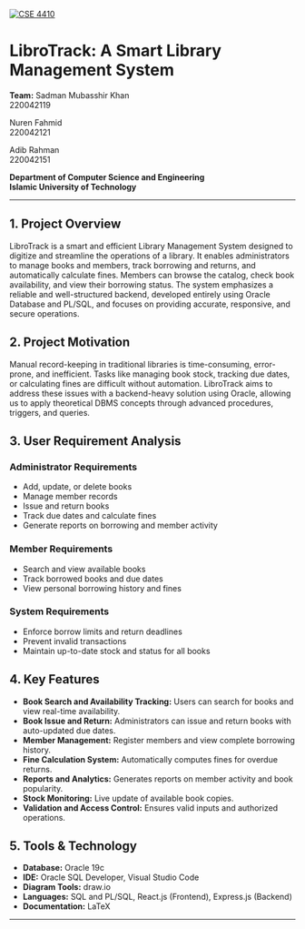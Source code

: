 
[![CSE 4410](https://img.shields.io/badge/CSE-4410-blue)](https://www.iutoic-dhaka.edu/)
# LibroTrack: A Smart Library Management System


**Team:**
Sadman Mubasshir Khan  
220042119

Nuren Fahmid  
220042121

Adib Rahman  
220042151

**Department of Computer Science and Engineering**  
**Islamic University of Technology**  

---

## 1. Project Overview

LibroTrack is a smart and efficient Library Management System designed to digitize and streamline the operations of a library. It enables administrators to manage books and members, track borrowing and returns, and automatically calculate fines. Members can browse the catalog, check book availability, and view their borrowing status. The system emphasizes a reliable and well-structured backend, developed entirely using Oracle Database and PL/SQL, and focuses on providing accurate, responsive, and secure operations.

## 2. Project Motivation

Manual record-keeping in traditional libraries is time-consuming, error-prone, and inefficient. Tasks like managing book stock, tracking due dates, or calculating fines are difficult without automation. LibroTrack aims to address these issues with a backend-heavy solution using Oracle, allowing us to apply theoretical DBMS concepts through advanced procedures, triggers, and queries.

## 3. User Requirement Analysis

### Administrator Requirements
- Add, update, or delete books
- Manage member records
- Issue and return books
- Track due dates and calculate fines
- Generate reports on borrowing and member activity

### Member Requirements
- Search and view available books
- Track borrowed books and due dates
- View personal borrowing history and fines

### System Requirements
- Enforce borrow limits and return deadlines
- Prevent invalid transactions
- Maintain up-to-date stock and status for all books

## 4. Key Features
- **Book Search and Availability Tracking:** Users can search for books and view real-time availability.
- **Book Issue and Return:** Administrators can issue and return books with auto-updated due dates.
- **Member Management:** Register members and view complete borrowing history.
- **Fine Calculation System:** Automatically computes fines for overdue returns.
- **Reports and Analytics:** Generates reports on member activity and book popularity.
- **Stock Monitoring:** Live update of available book copies.
- **Validation and Access Control:** Ensures valid inputs and authorized operations.

## 5. Tools & Technology
- **Database:** Oracle 19c
- **IDE:** Oracle SQL Developer, Visual Studio Code
- **Diagram Tools:** draw.io
- **Languages:** SQL and PL/SQL, React.js (Frontend), Express.js (Backend)
- **Documentation:** LaTeX

---
[//]: # (End of README)
